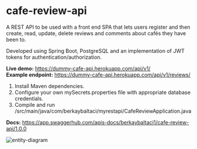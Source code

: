 # cafe-review-api

A REST API to be used with a front end SPA that lets users register and then create, read, update, delete reviews and comments about cafés they have been to.

Developed using Spring Boot, PostgreSQL and an implementation of JWT tokens for authentication/authorization.

**Live demo:** https://dummy-cafe-api.herokuapp.com/api/v1/ \
**Example endpoint:** https://dummy-cafe-api.herokuapp.com/api/v1/reviews/

1) Install Maven dependencies.
2) Configure your own mySecrets.properties file with appropriate database credentials.
3) Compile and run /src/main/java/com/berkaybaltaci/myrestapi/CafeReviewApplication.java

**Docs:** https://app.swaggerhub.com/apis-docs/berkaybaltaci1/cafe-review-api/1.0.0

![entity-diagram](https://user-images.githubusercontent.com/72516677/169383377-3351bea0-551f-4391-96fc-f68d155befd4.png)
